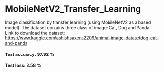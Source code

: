 # MobileNetV2_Transfer_Learning
Image classification by transfer learning (using MobileNetV2 as a based model). The dataset contains three class of image: Cat, Dog and Panda.
Link to download the dataset: https://www.kaggle.com/ashishsaxena2209/animal-image-datasetdog-cat-and-panda

#### Test accuracy: 97.92 %
#### Test loss: 3.58 %

